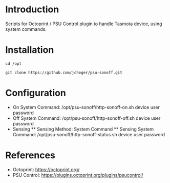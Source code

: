 Introduction
============
Scripts for Octoprint / PSU Control plugin to handle Tasmota device, using system commands.

Installation
============
`cd /opt`

`git clone https://github.com/jcheger/psu-sonoff.git`

Configuration
=============
* On System Command:  /opt/psu-sonoff/http-sonoff-on.sh  device user password
* Off System Command: /opt/psu-sonoff/http-sonoff-off.sh device user password
* Sensing
** Sensing Method: System Command
** Sensing System Command: /opt/psu-sonoff/http-sonoff-status.sh device user password

References
==========
* Octoprint: https://octoprint.org/
* PSU Control: https://plugins.octoprint.org/plugins/psucontrol/
